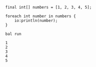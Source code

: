 ```ballerina
final int[] numbers = [1, 2, 3, 4, 5];

foreach int number in numbers {
    io:println(number);
}
```
`bal run`

```plain
1
2
3
4
5
```